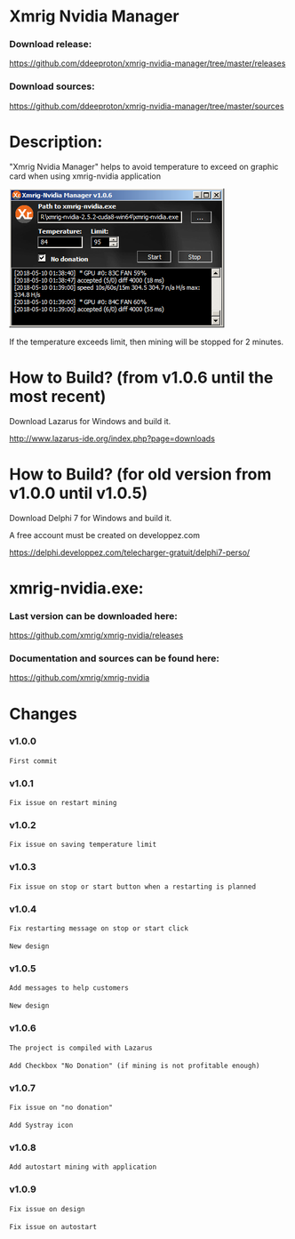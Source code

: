 


# Xmrig Nvidia Manager

### Download release:

https://github.com/ddeeproton/xmrig-nvidia-manager/tree/master/releases

### Download sources:

https://github.com/ddeeproton/xmrig-nvidia-manager/tree/master/sources

# Description: 

"Xmrig Nvidia Manager" helps to avoid temperature to exceed on graphic card when using xmrig-nvidia application

![](preview.png)

If the temperature exceeds limit, then mining will be stopped for 2 minutes. 

# How to Build? (from v1.0.6 until the most recent)

Download Lazarus for Windows and build it. 

http://www.lazarus-ide.org/index.php?page=downloads

# How to Build? (for old version from v1.0.0 until v1.0.5)

Download Delphi 7 for Windows and build it.

A free account must be created on developpez.com

https://delphi.developpez.com/telecharger-gratuit/delphi7-perso/

# xmrig-nvidia.exe: 

### Last version can be downloaded here:

https://github.com/xmrig/xmrig-nvidia/releases

### Documentation and sources can be found here:

https://github.com/xmrig/xmrig-nvidia

# Changes

### v1.0.0 
	First commit
	
### v1.0.1
	Fix issue on restart mining
	
### v1.0.2
	Fix issue on saving temperature limit

### v1.0.3
	Fix issue on stop or start button when a restarting is planned

### v1.0.4
	Fix restarting message on stop or start click 
	
	New design
	
### v1.0.5
	Add messages to help customers

	New design
	
### v1.0.6
	The project is compiled with Lazarus
	
	Add Checkbox "No Donation" (if mining is not profitable enough)

### v1.0.7
	Fix issue on "no donation"
	
	Add Systray icon

### v1.0.8
	Add autostart mining with application
	
### v1.0.9
	Fix issue on design
	
	Fix issue on autostart
	
	